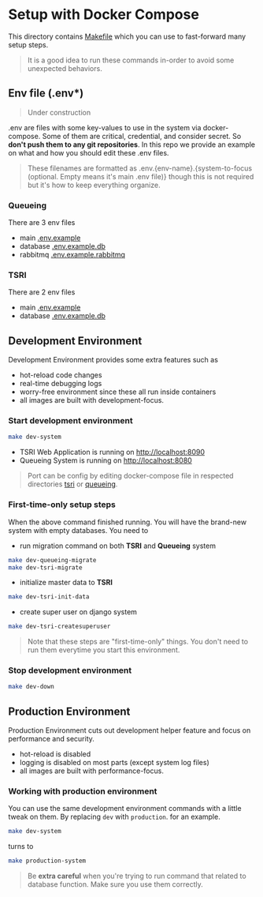 # Setup with Docker Compose
This directory contains [Makefile](Makefile) which you can use to fast-forward many setup steps.
> It is a good idea to run these commands in-order to avoid some unexpected behaviors.
## Env file (.env*)
> Under construction

.env are files with some key-values to use in the system via docker-compose. 
Some of them are critical, credential, and consider secret. 
So **don't push them to any git repositories**. 
In this repo we provide an example on what and how you should edit these .env files.
> These filenames are formatted as 
>.env.{env-name}.{system-to-focus (optional. Empty means it's main .env file)}
>though this is not required but it's how to keep everything organize.
### Queueing
There are 3 env files
- main [.env.example](queueing/.env.example)
- database [.env.example.db](queueing/.env.example.db)
- rabbitmq [.env.example.rabbitmq](queueing/.env.example.rabbitmq)
### TSRI
There are 2 env files
- main [.env.example](tsri/.env.example)
- database [.env.example.db](tsri/.env.example.db)
## Development Environment
Development Environment provides some extra features such as
- hot-reload code changes
- real-time debugging logs
- worry-free environment since these all run inside containers
- all images are built with development-focus.

### Start development environment
```bash
make dev-system
```
- TSRI Web Application is running on [http://localhost:8090](http://localhost:8090)
- Queueing System is running on [http://localhost:8080](http://localhost:8080)
> Port can be config by editing docker-compose file 
in respected directories [tsri](tsri) or [queueing](queueing).
### First-time-only setup steps
When the above command finished running.
You will have the brand-new system with empty databases. You need to
- run migration command on both **TSRI** and **Queueing** system
```bash
make dev-queueing-migrate
make dev-tsri-migrate
```
- initialize master data to **TSRI**
```bash
make dev-tsri-init-data
```
- create super user on django system
```bash
make dev-tsri-createsuperuser
```
> Note that these steps are "first-time-only" things. 
  You don't need to run them everytime you start this environment.
### Stop development environment
```bash
make dev-down
```
## Production Environment
Production Environment cuts out development helper feature and focus on performance and security.
- hot-reload is disabled
- logging is disabled on most parts (except system log files)
- all images are built with performance-focus.
### Working with production environment
You can use the same development environment commands with a little tweak on them.
By replacing `dev` with `production`. for an example.
```bash
make dev-system
```
turns to
```bash
make production-system
```
> Be **extra careful** when you're trying to run command that related to database function. 
>Make sure you use them correctly. 